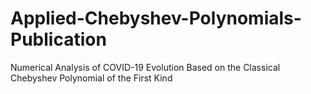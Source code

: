 # Applied-Chebyshev-Polynomials-Publication
 Numerical Analysis of COVID-19 Evolution Based on the Classical Chebyshev Polynomial of the First Kind
